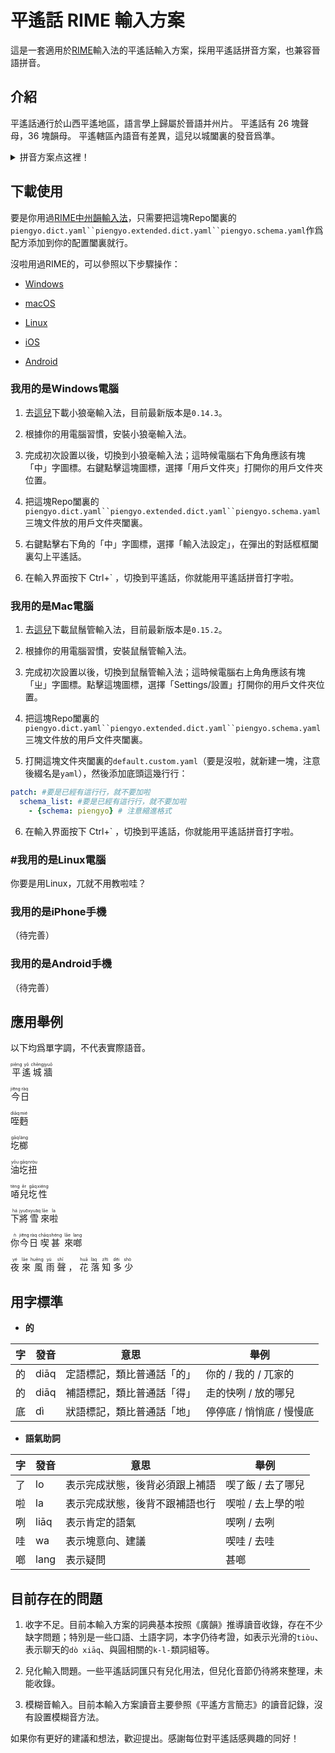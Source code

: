 # 平遙話 RIME 輸入方案

這是一套適用於[RIME](https://rime.im/)輸入法的平遙話輸入方案，採用平遙話拼音方案，也兼容晉語拼音。

## 介紹

平遙話通行於山西平遙地區，語言學上歸屬於晉語并州片。
平遙話有 26 塊聲母，36 塊韻母。
平遙轄區內語音有差異，這兒以城闔裏的發音爲準。

<details>
    <summary>拼音方案点这裡！</summary>

    表格闔裏，拼音列的每一項是聲母的平遙話拼音寫法，斜杠`/`内是對應的國際音標（寬式）。

### **聲母**

| 拼音    | 例字   | 拼音                | 例字   | 拼音    | 例字   | 拼音   | 例字   | 拼音   | 例字   |
| ------- | ------ | ------------------- | ------ | ------- | ------ | ------ | ------ | ------ | ------ |
| b /p/   | 盆霸八 | p /p<sup>x</sup>/   | 坡偏拍 | m /m/   | 門美墨 |        |        |        |        |
| d /t/   | 甜躲得 | t /t<sup>x</sup>/   | 天偷特 | n /n/   | 難怒納 |        |        | l /l/  | 樓淚捩 |
| g /k/   | 哥感隔 | k /k<sup>x</sup>/   | 看肯克 | ng /ŋ/  | 安我壓 | h /x/  | 海鞋黑 |        |        |
| zh /tʂ/ | 知稠折 | ch /tʂ<sup>h</sup>/ | 抽扯拆 | nr /ɳ/  | 扭黏躡 | sh /ʂ/ | 深繩舌 | r /ɻ/  | 惹繞日 |
| j /tɕ/  | 舉窮結 | q /tɕ<sup>h</sup>/  | 氣秋切 | nj /ɲ/  | 泥年捏 | x /ɕ/  | 笑秀血 |        |        |
| z /ts/  | 支主桌 | c /ts<sup>h</sup>/  | 彩楚出 | nz /nz/ | 女泥喃 | s /s/  | 松時索 | zs /z/ | 如潤入 |
| 零聲母  | 耳兒雨 |                     |        |         |        |        |        |        |        |

注意，第三列闔裏的`n`、`nj`兩塊聲母不構成對立：`n`聲母只拼洪音，`nj`聲母只拼細音，使用中全部用`n`拼寫。

### **韻母**

| 開口呼   |        | 齊齒呼     |        | 合口呼     |        | 撮口呼      |        |
| -------- | ------ | ---------- | ------ | ---------- | ------ | ----------- | ------ |
| i /ʅ/    | 知致治 | i /i/      | 機米明 | u /u/      | 枯府富 | yu /y/      | 舉去兄 |
| i /ɿ/    | 字此思 |            |        | w /ʮ/      | 豬處數 |             |        |
| a /a/    | 爬馬榨 | ia /ia/    | 加假架 | ua /ua/    | 抓瓦話 | yua /ya/    | 噦     |
| o /ɔ/    | 哥考吿 | io /iɔ/    | 條巧叫 | uo /uo̞/    | 黃床課 | yuo /yo̞/    | 牆想羊 |
| e /ʅɘ/   | 遮扯蛇 | ie /ie̞/    | 邊寫耕 |            |        | yue /ye̞/    | 靴坐橫 |
| ae /ɛ/   | 開擺賣 |            |        | uae /uɛ/   | 灰塊罪 |             |        |
| ei /ei/  | 西多坡 |            |        | uei /uei/  | 飛棵淚 |             |        |
| ou /ɤu/  | 頭狗路 | iou /iɤu/  | 油就酒 |            |        |             |        |
| ang /ɑ̃/  | 幫山站 | iang /iɑ̃/  | 顏江減 | uon /uõ̞/   | 廣川范 |             |        |
| eng /ɤŋ/ | 盆能深 | ieng /iəŋ/ | 林請進 | ueng /uɤŋ/ | 通順滾 | yueng /yəŋ/ | 雲榮窮 |
| aq /ʌʔ/  | 合八木 | iaq /iʌʔ/  | 跌結麥 | uaq /uʌʔ/  | 法屋哭 | yuaq /yʌʔ/  | 血局角 |
| er /əɻ/  | 兒而耳 |            |        |            |        |             |        |

平遙自西往東各塊鄉鎮語音不一。比如表闔裏的/ʅɘ/音節：這組字主要包括麻韻三等字（遮者車）和部分庚韻白讀，具體語音不同地方實現可能是/ʅɘ/、/ʅ/、/ɛ/、/ei/乃至/ɤ/的組合。如前所述，本方案暫以城内語音為主。

### **聲調**

平遙話的單字調兒有五塊：平、上、去、陰入、陽入，五度標記如下：

1 - 平聲(13) ˩˧

2 - 上聲(523) ˥˨˧

3 - 去聲(35) ˧˥

4 - 陰入(23) ˨˧

5 - 陽入(54) ˥˦

各是，平聲調在說話的語流闔裏又能區分出陰平(21, ˨˩)和陽平(23, ˨˧)調來，比如：**香的不行**對比**閑的不行**。

本方案採用在主元音上標記的辦法來記錄聲調，具體爲：

- 陰平 `a᷅`

- 陽平 `ā`

- 上聲 `̀à`

- 去聲 `á`

- 陰入 `āq`

- 陽入 `̀àq`

注意其中陰入標記和陽平一樣，多是`̄`；陽入標記和上聲一樣，多是`̀ `；不過入聲音節以`-q`結尾，所以不混淆。不方便輸入帶調字母的時候，可以在音節後背加數字代替：陰平`1`、陽平`2`、上聲`3`、去聲`4`、陰入`5`、陽入`6`。

**注意事項**

1. 仿照漢語拼音方案，把`i`打頭的音節開頭寫作`y`，`u`打頭的音節開頭寫作`w`，而`i`、`u`音節直接拼作`yi`、`wu`，例如：

|     | 示例 |     | 示例 |
| --- | ---- | --- | ---- |
| 衣  | yī   | 無  | wū   |
| 亞  | yà   | 瓦  | wà   |
| 要  | yó   | 王  | wō   |
| 鹽  | yē   | 外  | wáe  |
| 有  | yòu  | 未  | wéi  |
| 楊  | yāng | 萬  | wón  |
| 英  | yēng | 翁  | wēng |
| 一  | yāq  | 物  | wàq  |

2. 舌尖前不圓脣元音/ɿ/與舌尖後不圓脣元音/ʅ/分別只與`z` `c` `s` `nz`和`zh` `ch` `sh`拼，也照上漢語拼音，寫作`i`；舌尖前圓脣元音/ʮ/只與`z` `c` `s` `nz` `zs`拼，寫作`u`，例如：

|     | 示例 |
| --- | ---- |
| 字  | zí   |
| 膩  | nzí  |
| 朱  | zū   |
| 女  | nzù  |

3. 平遙話廣義的兒化有兩種形式：一種是兒字單讀，念若「熱」，此時單寫；另一類類似普通話，拼寫時在音節後加`r`即可，見下例。

4. 另有鼻音韻母/m̩/、/n̩/，記作`m`、`n`。
</details>

## 下載使用

要是你用過[RIME中州韻輸入法](https://rime.im/)，只需要把這塊Repo闔裏的`piengyo.dict.yaml``piengyo.extended.dict.yaml``piengyo.schema.yaml`作爲配方添加到你的配置闔裏就行。

沒啦用過RIME的，可以參照以下步驟操作：

- [Windows](https://github.com/Pieng-Yo-Hua/rime-piengyohua#我用的是Windows電腦)

- [macOS](https://github.com/Pieng-Yo-Hua/rime-piengyohua#我用的是Mac電腦)

- [Linux](https://github.com/Pieng-Yo-Hua/rime-piengyohua#我用的是Linux電腦)

- [iOS](https://github.com/Pieng-Yo-Hua/rime-piengyohua#我用的是iPhone手機)

- [Android](https://github.com/Pieng-Yo-Hua/rime-piengyohua#我用的是Android手機)

### 我用的是Windows電腦

1. 去[這兒](https://rime.im/download/)下載小狼毫輸入法，目前最新版本是`0.14.3`。

2. 根據你的用電腦習慣，安裝小狼毫輸入法。

3. 完成初次設置以後，切換到小狼毫輸入法；這時候電腦右下角角應該有塊「中」字圖標。右鍵點擊這塊圖標，選擇「用戶文件夾」打開你的用戶文件夾位置。

4. 把這塊Repo闔裏的`piengyo.dict.yaml``piengyo.extended.dict.yaml``piengyo.schema.yaml`三塊文件放的用戶文件夾闔裏。

5. 右鍵點擊右下角的「中」字圖標，選擇「輸入法設定」，在彈出的對話框框闔裏勾上平遙話。

6. 在輸入界面按下 Ctrl+` ，切換到平遙話，你就能用平遙話拼音打字啦。

### 我用的是Mac電腦

1. 去[這兒](https://rime.im/download/)下載鼠鬚管輸入法，目前最新版本是`0.15.2`。

2. 根據你的用電腦習慣，安裝鼠鬚管輸入法。

3. 完成初次設置以後，切換到鼠鬚管輸入法；這時候電腦右上角角應該有塊「ㄓ」字圖標。點擊這塊圖標，選擇「Settings/設置」打開你的用戶文件夾位置。

4. 把這塊Repo闔裏的`piengyo.dict.yaml``piengyo.extended.dict.yaml``piengyo.schema.yaml`三塊文件放的用戶文件夾闔裏。

5. 打開這塊文件夾闔裏的`default.custom.yaml`（要是沒啦，就新建一塊，注意後綴名是`yaml`），然後添加底頭這幾行行：

```yaml
patch: #要是已經有這行行，就不要加啦
  schema_list: #要是已經有這行行，就不要加啦
    - {schema: piengyo} # 注意縮進格式
```

6. 在輸入界面按下 Ctrl+` ，切換到平遙話，你就能用平遙話拼音打字啦。

### #我用的是Linux電腦

你要是用Linux，兀就不用教啦哇？

### 我用的是iPhone手機

（待完善）

### 我用的是Android手機

（待完善）

## **應用舉例**

以下均爲單字調，不代表實際語音。

<ruby>平<rp>（</rp><rt>piēng</rt><rp>）</rp>遙<rp>（</rp><rt>yō</rt><rp>）</rp>城<rp>（</rp><rt>chēng</rt><rp>）</rp>牆<rp>（</rp><rt>jyuō</rt><rp>）</rp></ruby>

<ruby>今<rp>（</rp><rt>jie᷅ng</rt><rp>）</rp>日<rp>（</rp><rt>ràq</rt><rp>）</rp></ruby>

<ruby>咥<rp>（</rp><rt>diāq</rt><rp>）</rp>麪<rp>（</rp><rt>mié</rt><rp>）</rp></ruby>

<ruby>圪<rp>（</rp><rt>gāq</rt><rp>）</rp>榔<rp>（</rp><rt>làng</rt><rp>）</rp></ruby>

<ruby>油<rp>（</rp><rt>yōu</rt><rp>）</rp>圪<rp>（</rp><rt>gāq</rt><rp>）</rp>扭<rp>（</rp><rt>nròu</rt><rp>）</rp></ruby>

<ruby>㖔<rp>（</rp><rt>tèng</rt><rp>）</rp>兒<rp>（</rp><rt>ēr</rt><rp>）</rp>圪<rp>（</rp><rt>gāq</rt><rp>）</rp>性<rp>（</rp><rt>xiéng</rt><rp>）</rp></ruby>

<ruby>下<rp>（</rp><rt>há</rt><rp>）</rp>將<rp>（</rp><rt>jyuo᷅</rt><rp>）</rp>雪<rp>（</rp><rt>xyua᷅q</rt><rp>）</rp>來<rp>（</rp><rt>lāe</rt><rp>）</rp>啦<rp>（</rp><rt>la</rt><rp>）</rp></ruby>

<ruby>你<rp>（</rp><rt>ǹ</rt><rp>）</rp>今<rp>（</rp><rt>jie᷅ng</rt><rp>）</rp>日<rp>（</rp><rt>ràq</rt><rp>）</rp>
喫<rp>（</rp><rt>chāq</rt><rp>）</rp>甚<rp>（</rp><rt>shéng</rt><rp>）</rp>
來<rp>（</rp><rt>lāe</rt><rp>）</rp>啷<rp>（</rp><rt>lang</rt><rp>）</rp></ruby>

<ruby>
夜<rp>（</rp><rt>yé</rt><rp>）</rp>
來<rp>（</rp><rt>lāe</rt><rp>）</rp>
風<rp>（</rp><rt>huēng</rt><rp>）</rp>
雨<rp>（</rp><rt>yù</rt><rp>）</rp>
聲<rp>（</rp><rt>shī</rt><rp>）</rp>
</ruby>，
<ruby>
花<rp>（</rp><rt>huā</rt><rp>）</rp>
落<rp>（</rp><rt>làq</rt><rp>）</rp>
知<rp>（</rp><rt>zhi᷅</rt><rp>）</rp>
多<rp>（</rp><rt>de᷅i</rt><rp>）</rp>
少<rp>（</rp><rt>shò</rt><rp>）</rp>
</ruby>

## **用字標準**

- **的**

| 字  | 發音 | 意思                       | 舉例                     |
| --- | ---- | -------------------------- | ------------------------ |
| 的  | diāq | 定語標記，類比普通話「的」 | 你的 / 我的 / 兀家的     |
| 的  | diāq | 補語標記，類比普通話「得」 | 走的快咧 / 放的哪兒      |
| 底  | dì   | 狀語標記，類比普通話「地」 | 停停底 / 悄悄底 / 慢慢底 |

- **語氣助詞**

| 字  | 發音 | 意思                           | 舉例              |
| --- | ---- | ------------------------------ | ----------------- |
| 了  | lo   | 表示完成狀態，後背必須跟上補語 | 喫了飯 / 去了哪兒 |
| 啦  | la   | 表示完成狀態，後背不跟補語也行 | 喫啦 / 去上學的啦 |
| 咧  | liāq | 表示肯定的語氣                 | 喫咧 / 去咧       |
| 哇  | wa   | 表示塊意向、建議               | 喫哇 / 去哇       |
| 啷  | lang | 表示疑問                       | 甚啷              |

## 目前存在的問題

1. 收字不足。目前本輸入方案的詞典基本按照《廣韻》推導讀音收錄，存在不少缺字問題；特別是一些口語、土語字詞，本字仍待考證，如表示光滑的`tiòu`、表示聊天的`dò xiāq`、與圓相關的`k-l-`類詞組等。

2. 兒化輸入問題。一些平遙話詞匯只有兒化用法，但兒化音節仍待將來整理，未能收錄。

3. 模糊音輸入。目前本輸入方案讀音主要參照《平遙方言簡志》的讀音記錄，沒有設置模糊音方法。

如果你有更好的建議和想法，歡迎提出。感謝每位對平遙話感興趣的同好！
